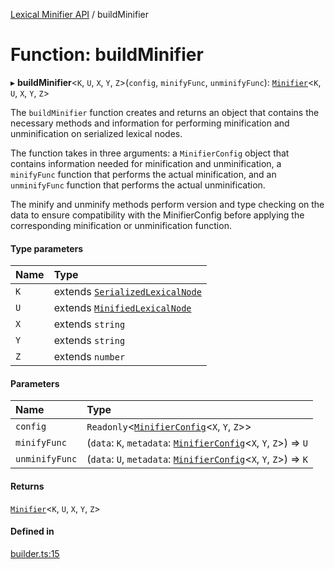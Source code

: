 [Lexical Minifier API](../index.md) / buildMinifier

# Function: buildMinifier

▸ **buildMinifier**<`K`, `U`, `X`, `Y`, `Z`\>(`config`, `minifyFunc`, `unminifyFunc`): [`Minifier`](../interfaces/Minifier.md)<`K`, `U`, `X`, `Y`, `Z`\>

The `buildMinifier` function creates and returns an object that contains the necessary methods
and information for performing minification and unminification on serialized lexical nodes.

The function takes in three arguments: a `MinifierConfig` object that contains information needed
for minification and unminification, a `minifyFunc` function that performs the actual minification,
and an `unminifyFunc` function that performs the actual unminification.

The minify and unminify methods perform version and type checking on the data to ensure compatibility
with the MinifierConfig before applying the corresponding minification or unminification function.

#### Type parameters

| Name | Type |
| :------ | :------ |
| `K` | extends [`SerializedLexicalNode`]( https://lexical.dev/docs/concepts/serialization ) |
| `U` | extends [`MinifiedLexicalNode`](../interfaces/MinifiedLexicalNode.md) |
| `X` | extends `string` |
| `Y` | extends `string` |
| `Z` | extends `number` |

#### Parameters

| Name | Type |
| :------ | :------ |
| `config` | `Readonly`<[`MinifierConfig`](../interfaces/MinifierConfig.md)<`X`, `Y`, `Z`\>\> |
| `minifyFunc` | (`data`: `K`, `metadata`: [`MinifierConfig`](../interfaces/MinifierConfig.md)<`X`, `Y`, `Z`\>) => `U` |
| `unminifyFunc` | (`data`: `U`, `metadata`: [`MinifierConfig`](../interfaces/MinifierConfig.md)<`X`, `Y`, `Z`\>) => `K` |

#### Returns

[`Minifier`](../interfaces/Minifier.md)<`K`, `U`, `X`, `Y`, `Z`\>

#### Defined in

[builder.ts:15](https://github.com/fedemartinm/lexical-minifier/blob/98a2372/src/builder.ts#L15)
